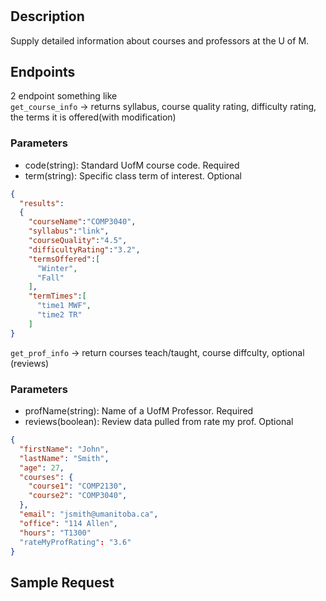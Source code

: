 # 

## Description
Supply detailed information about courses and professors at the U of M.

## Endpoints
2 endpoint something like  
`get_course_info` -> returns syllabus, course quality rating, difficulty rating, the terms it is offered(with modification)

### Parameters
- code(string): Standard UofM course code. Required
- term(string): Specific class term of interest. Optional


```JSON
{
  "results": 
  {
    "courseName":"COMP3040",
    "syllabus":"link",
    "courseQuality":"4.5",
    "difficultyRating":"3.2",
    "termsOffered":[
      "Winter",
      "Fall"
    ],
    "termTimes":[
      "time1 MWF",
      "time2 TR"
    ]
}
```


`get_prof_info` -> return courses teach/taught, course diffculty, optional (reviews)

### Parameters
- profName(string): Name of a UofM Professor. Required
- reviews(boolean): Review data pulled from rate my prof. Optional

```JSON
{
  "firstName": "John",
  "lastName": "Smith",
  "age": 27,
  "courses": {
    "course1": "COMP2130",
    "course2": "COMP3040",
  },
  "email": "jsmith@umanitoba.ca",
  "office": "114 Allen",
  "hours": "T1300"
  "rateMyProfRating": "3.6"
}
```

## Sample Request

